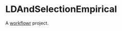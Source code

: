 # LDAndSelectionEmpirical

A [workflowr][] project.

[workflowr]: https://github.com/jdblischak/workflowr
